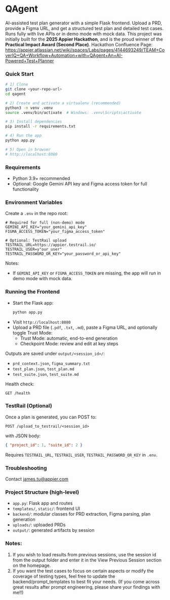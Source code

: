 # QAgent

AI-assisted test plan generator with a simple Flask frontend. Upload a PRD, provide a Figma URL, and get a structured test plan and detailed test cases. Runs fully with live APIs or in demo mode with mock data. This project was initially built for the **2025 Appier Hackathon**, and is the proud winner of the **Practical Impact Award (Second Place)**. 
Hackathon Confluence Page: https://appier.atlassian.net/wiki/spaces/Labs/pages/4144693249/TEAM+CoverIQ+QA+Workflow+Automation+with+QAgent+An+AI-Powered+Test+Planner

### Quick Start

```bash
# 1) Clone
git clone <your-repo-url>
cd qagent

# 2) Create and activate a virtualenv (recommended)
python3 -m venv .venv
source .venv/bin/activate  # Windows: .venv\Scripts\activate

# 3) Install dependencies
pip install -r requirements.txt

# 4) Run the app
python app.py

# 5) Open in browser
# http://localhost:8080
```

### Requirements

- Python 3.9+ recommended
- Optional: Google Gemini API key and Figma access token for full functionality

### Environment Variables

Create a `.env` in the repo root:

```env
# Required for full (non-demo) mode
GEMINI_API_KEY="your_gemini_api_key"
FIGMA_ACCESS_TOKEN="your_figma_access_token"

# Optional: TestRail upload
TESTRAIL_URL=https://appier.testrail.io/
TESTRAIL_USER=y"our_user"
TESTRAIL_PASSWORD_OR_KEY="your_password_or_api_key"
```

Notes:
- If `GEMINI_API_KEY` or `FIGMA_ACCESS_TOKEN` are missing, the app will run in demo mode with mock data.

### Running the Frontend

- Start the Flask app:
  ```bash
  python app.py
  ```
- Visit `http://localhost:8080`
- Upload a PRD file (`.pdf`, `.txt`, `.md`), paste a Figma URL, and optionally toggle Trust Mode:
  - Trust Mode: automatic, end-to-end generation
  - Checkpoint Mode: review and edit at key steps

Outputs are saved under `output/<session_id>/`:
- `prd_context.json`, `figma_summary.txt`
- `test_plan.json`, `test_plan.md`
- `test_suite.json`, `test_suite.md`

Health check:
```text
GET /health
```

### TestRail (Optional)

Once a plan is generated, you can POST to:
```text
POST /upload_to_testrail/<session_id>
```
with JSON body:
```json
{ "project_id": 1, "suite_id": 2 }
```
Requires `TESTRAIL_URL`, `TESTRAIL_USER`, `TESTRAIL_PASSWORD_OR_KEY` in `.env`.

### Troubleshooting
Contact james.tu@appier.com 

### Project Structure (high-level)

- `app.py`: Flask app and routes
- `templates/`, `static/`: frontend UI
- `backend/`: modular classes for PRD extraction, Figma parsing, plan generation
- `uploads/`: uploaded PRDs
- `output/`: generated artifacts by session

### Notes: 
1. If you wish to load results from previous sessions, use the session id from the output folder and enter it in the View Previous Session section on the homepage. 
2. If you want the test cases to focus on certain aspects or modify the coverage of testing types, feel free to update the backend/prompt_templates to best fit your needs. (If you come across great results after prompt engineering, please share your findings with me!!)


